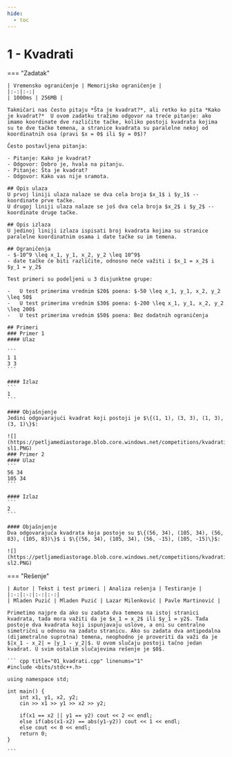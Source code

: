 ```yaml
---
hide:
  - toc
---
```


# 1 - Kvadrati

=== "Zadatak"
	
	| Vremensko ograničenje | Memorijsko ograničenje |
	|:-:|:-:|
	| 1000ms | 256MB |
	
	Takmičari nas često pitaju *Šta je kvadrat?*, ali retko ko pita *Kako je kvadrat?*  U ovom zadatku tražimo odgovor na treće pitanje: ako imamo koordinate dve različite tačke, koliko postoji kvadrata kojima su te dve tačke temena, a stranice kvadrata su paralelne nekoj od koordinatnih osa (pravi $x = 0$ ili $y = 0$)? 
	
	Često postavljena pitanja:
	
	- Pitanje: Kako je kvadrat?
	- Odgovor: Dobro je, hvala na pitanju.
	- Pitanje: Šta je kvadrat?
	- Odgovor: Kako vas nije sramota.
	
	## Opis ulaza
	U prvoj liniji ulaza nalaze se dva cela broja $x_1$ i $y_1$ -- koordinate prve tačke.
	U drugoj liniji ulaza nalaze se još dva cela broja $x_2$ i $y_2$ -- koordinate druge tačke.
	
	## Opis izlaza
	U jedinoj liniji izlaza ispisati broj kvadrata kojima su stranice paralelne koordinatnim osama i date tačke su im temena. 
	
	## Ograničenja
	- $-10^9 \leq x_1, y_1, x_2, y_2 \leq 10^9$
	- date tačke će biti različite, odnosno neće važiti i $x_1 = x_2$ i $y_1 = y_2$
	
	Test primeri su podeljeni u 3 disjunktne grupe:
	
	-   U test primerima vrednim $20$ poena: $-50 \leq x_1, y_1, x_2, y_2 \leq 50$
	-   U test primerima vrednim $30$ poena: $-200 \leq x_1, y_1, x_2, y_2 \leq 200$
	-   U test primerima vrednim $50$ poena: Bez dodatnih ograničenja
	
	## Primeri
	### Primer 1
	#### Ulaz
	
	```
	1 1
	3 3
	```
	
	#### Izlaz
	```
	1
	```
	
	#### Objašnjenje
	Jedini odgovarajući kvadrat koji postoji je $\{(1, 1), (3, 3), (1, 3), (3, 1)\}$:
	
	![](https://petljamediastorage.blob.core.windows.net/competitions/kvadrati-sl1.PNG)
	### Primer 2
	#### Ulaz
	```
	56 34
	105 34
	```
	
	#### Izlaz
	```
	2
	```
	
	#### Objašnjenje
	Dva odgovarajuća kvadrata koja postoje su $\{(56, 34), (105, 34), (56, 83), (105, 83)\}$ i $\{(56, 34), (105, 34), (56, -15), (105, -15)\}$:
	
	![](https://petljamediastorage.blob.core.windows.net/competitions/kvadrati-sl2.PNG)
	
=== "Rešenje"
	
	| Autor | Tekst i test primeri | Analiza rеšenja | Testiranje |
	|:-:|:-:|:-:|:-:|
	| Mladen Puzić | Mladen Puzić | Lazar Milenković | Pavle Martinović |
	
	Primetimo najpre da ako su zadata dva temena na istoj stranici kvadrata, tada mora važiti da je $x_1 = x_2$ ili $y_1 = y2$. Tada postoje dva kvadrata koji ispunjavaju uslove, a oni su centralno simetrični u odnosu na zadatu stranicu. Ako su zadata dva antipodalna (dijametralno suprotna) temena, neophodno je proveriti da važi da je $|x_1 - x_2| = |y_1 - y_2|$. U ovom slučaju postoji tačno jedan kvadrat. U svim ostalim slučajevima rešenje je $0$.
	
	``` cpp title="01_kvadrati.cpp" linenums="1"
	#include <bits/stdc++.h>
	
	using namespace std;
	
	int main() {
	    int x1, y1, x2, y2;
	    cin >> x1 >> y1 >> x2 >> y2;
	
	    if(x1 == x2 || y1 == y2) cout << 2 << endl;
	    else if(abs(x1-x2) == abs(y1-y2)) cout << 1 << endl;
	    else cout << 0 << endl;
	    return 0;
	}

	```
